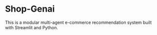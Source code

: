 # Shop-Genai

This is a modular multi-agent e-commerce recommendation system built with Streamlit and Python.
